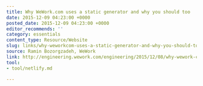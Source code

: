 ```yaml
---
title: Why WeWork.com uses a static generator and why you should too
date: 2015-12-09 04:23:00 +0000
posted_date: 2015-12-09 04:23:00 +0000
editor_recommends: ''
category: essentials
content_type: Resource/Website
slug: links/why-weworkcom-uses-a-static-generator-and-why-you-should-too
source: Ramin Bozorgzadeh, WeWork
link: http://engineering.wework.com/engineering/2015/12/08/why-wework-com-uses-a-static-generator-and-why-you-should-too/
tool:
- tool/netlify.md

---
```

